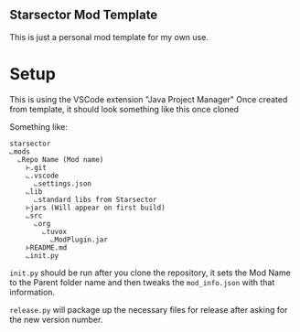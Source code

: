 ## Starsector Mod Template

This is just a personal mod template for my own use.

# Setup
This is using the VSCode extension "Java Project Manager"
Once created from template, it should look something like this once cloned

Something like:
```
starsector
⨽mods
  ⨽Repo Name (Mod name)
    ⊢.git
    ⨽.vscode
      ⨽settings.json
    ⨽lib
      ⨽standard libs from Starsector
    ⊢jars (Will appear on first build)
    ⨽src
      ⨽org
        ⨽tuvox
          ⨽ModPlugin.jar
    ⊢README.md
    ⨽init.py
```

`init.py` should be run after you clone the repository, it sets the Mod Name to the Parent folder name and then tweaks the `mod_info.json` with that information.

`release.py` will package up the necessary files for release after asking for the new version number.
